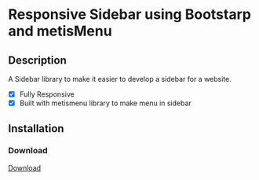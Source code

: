 # Responsive Sidebar using Bootstarp and metisMenu

## Description

A Sidebar library to make it easier to develop a sidebar for a website.

- [x] Fully Responsive
- [x] Built with metismenu library to make menu in sidebar

## Installation

### Download

[Download](https://github.com/ramkumarm15/responsive-sidebar/archive/master.zip)